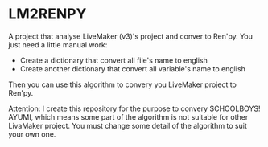 # LM2RENPY

A project that analyse LiveMaker (v3)'s project and conver to Ren'py. You just need a little manual work:

* Create a dictionary that convert all file's name to english
* Create another dictionary that convert all variable's name to english

Then you can use this algorithm to convery you LiveMaker project to Ren'py.

Attention: I create this repository for the purpose to convery SCHOOLBOYS! AYUMI, which means some part of the algorithm is not suitable for other LivaMaker project. You must change some detail of the algorithm to suit your own one.
